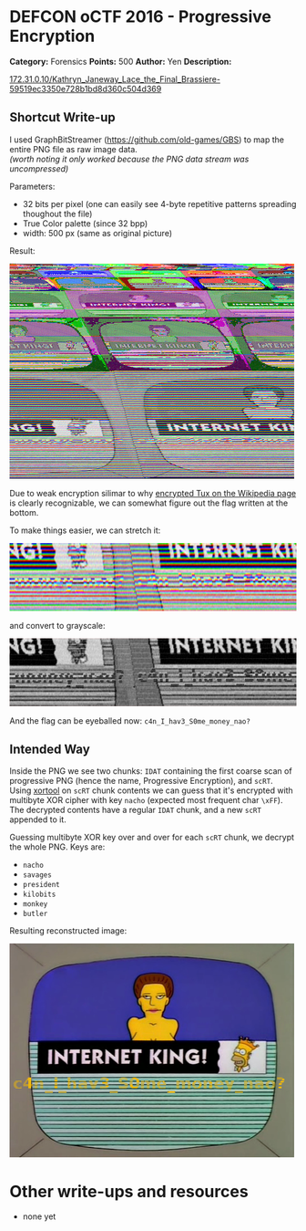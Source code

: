 # DEFCON oCTF 2016 - Progressive Encryption

**Category:** Forensics
**Points:** 500
**Author:** Yen
**Description:**

[172.31.0.10/Kathryn_Janeway_Lace_the_Final_Brassiere-59519ec3350e728b1bd8d360c504d369](Kathryn_Janeway_Lace_the_Final_Brassiere-59519ec3350e728b1bd8d360c504d369.png)


## Shortcut Write-up

I used GraphBitStreamer (<https://github.com/old-games/GBS>) to map the entire PNG file as raw image data.  
*(worth noting it only worked because the PNG data stream was uncompressed)*

Parameters:

* 32 bits per pixel (one can easily see 4-byte repetitive patterns spreading thoughout the file)
* True Color palette (since 32 bpp)
* width: 500 px (same as original picture)

Result:

![Result](step1.png)

Due to weak encryption silimar to why [encrypted Tux on the Wikipedia page](https://en.wikipedia.org/wiki/Block_cipher_mode_of_operation#Electronic_Codebook_.28ECB.29) is clearly recognizable, we can somewhat figure out the flag written at the bottom.

To make things easier, we can stretch it:

![Stretch](step2.png)

and convert to grayscale:

![Grayscale](step3.png)

And the flag can be eyeballed now: `c4n_I_hav3_S0me_money_nao?`


## Intended Way

Inside the PNG we see two chunks: `IDAT` containing the first coarse scan of progressive PNG (hence the name, Progressive Encryption), and `scRT`. Using [xortool](https://github.com/hellman/xortool) on `scRT` chunk contents we can guess that it's encrypted with multibyte XOR cipher with key `nacho` (expected most frequent char `\xFF`). The decrypted contents have a regular `IDAT` chunk, and a new `scRT` appended to it.

Guessing multibyte XOR key over and over for each `scRT` chunk, we decrypt the whole PNG. Keys are:

* `nacho`
* `savages`
* `president`
* `kilobits`
* `monkey`
* `butler`

Resulting reconstructed image:

![Reconstructed](intended.png)


# Other write-ups and resources

* none yet
